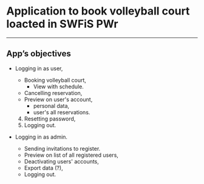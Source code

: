 # Application to book volleyball court loacted in SWFiS PWr

----
## App’s objectives
- Logging in as user,
   - Booking volleyball court,
      - View with schedule.
   - Cancelling reservation,
   - Preview on user's account,
      - personal data,
      - user's all reservations.
   4. Resetting password,
   5. Logging out.

- Logging in as admin.
   - Sending invitations to register.
   - Preview on list of all registered users,
   - Deactivating users' accounts,
   - Export data (?),
   - Logging out.